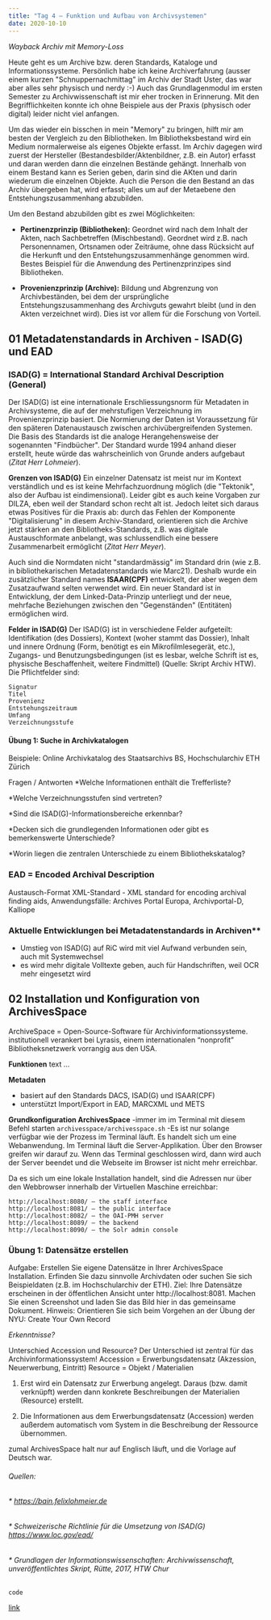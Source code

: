 ```yaml
---
title: "Tag 4 – Funktion und Aufbau von Archivsystemen"
date: 2020-10-10
---
```


*Wayback Archiv mit Memory-Loss*

Heute geht es um Archive bzw. deren Standards, Kataloge und Informationssysteme. Persönlich habe ich keine Archiverfahrung (ausser einem kurzen "Schnuppernachmittag" im Archiv der Stadt Uster, das war aber alles sehr physisch und nerdy :-) Auch das Grundlagenmodul im ersten Semester zu 
Archivwissenschaft ist mir eher trocken in Erinnerung. Mit den Begrifflichkeiten konnte ich ohne Beispiele aus der Praxis (physisch oder digital) leider nicht viel anfangen. 

Um das wieder ein bisschen in mein "Memory" zu bringen, hilft mir am besten der Vergleich zu den Bibliotheken. Im Bibliotheksbestand wird ein Medium normalerweise als eigenes Objekte erfasst. Im Archiv dagegen wird zuerst der Hersteller (Bestandesbilder/Aktenbildner, z.B. ein Autor) erfasst und daran werden dann die einzelnen Bestände gehängt. Innerhalb von einem Bestand kann es Serien geben, darin sind die AKten und darin wiederum die einzelnen Objekte. Auch die Person die den Bestand an das Archiv übergeben hat, wird erfasst; alles um auf der Metaebene den Entstehungszusammenhang abzubilden.

Um den Bestand abzubilden gibt es zwei Möglichkeiten:
* **Pertinenzprinzip (Bibliotheken):** Geordnet wird nach dem Inhalt der Akten, nach Sachbetreffen (Mischbestand). Geordnet wird z.B. nach  Personennamen, Ortsnamen oder Zeiträume, ohne dass Rücksicht auf die Herkunft und den Entstehungszusammenhänge genommen wird. Bestes Beispiel für die Anwendung des Pertinenzprinzipes sind Bibliotheken.

* **Provenienzprinzip (Archive):** Bildung und Abgrenzung von Archivbeständen, bei dem der ursprüngliche Entstehungszusammenhang des Archivguts gewahrt bleibt (und in den Akten verzeichnet wird). Dies ist vor allem für die Forschung von Vorteil.


## 01 Metadatenstandards in Archiven - ISAD(G) und EAD

### ISAD(G) = International Standard Archival Description (General)

Der ISAD(G) ist eine internationale Erschliessungsnorm für Metadaten in Archivsysteme, die auf der mehrstufigen Verzeichnung im Provenienzprinzip basiert.
Die Normierung der Daten ist Voraussetzung für den späteren Datenaustausch  zwischen archivübergreifenden Systemen.
Die Basis des Standards ist die analoge Herangehensweise der sogenannten "Findbücher". Der Standard wurde 1994 anhand dieser erstellt, heute würde das wahrscheinlich von Grunde anders aufgebaut (*Zitat Herr Lohmeier*).

**Grenzen von ISAD(G)**
Ein einzelner Datensatz ist meist nur im Kontext verständlich und es ist keine Mehrfachzuordnung möglich (die "Tektonik", also der Aufbau ist eindimensional). Leider gibt es auch keine Vorgaben zur DILZA, eben weil der Standard schon recht alt ist. Jedoch leitet sich daraus etwas Positives für die Praxis ab: durch das Fehlen der Komponente "Digitalisierung" in diesem Archiv-Standard, orientieren sich die Archive jetzt stärken an den Bibliotheks-Standards, z.B. was digitale Austauschformate anbelangt, was schlussendlich eine bessere Zusammenarbeit ermöglicht (*Zitat Herr Meyer*). 

Auch sind die Normdaten nicht "standardmässig" im Standard drin (wie z.B. in bibliothekarischen Metadatenstandards wie Marc21). Deshalb wurde ein zusätzlicher  Standard names **ISAAR(CPF)** entwickelt, der aber wegen dem Zusatzaufwand selten verwendet wird. Ein neuer Standard ist in Entwicklung, der dem Linked-Data-Prinzip unterliegt und der neue, mehrfache Beziehungen zwischen den "Gegenständen" (Entitäten) ermöglichen wird.

**Felder in ISAD(G)**
Der ISAD(G) ist in verschiedene Felder aufgeteilt: Identifikation (des Dossiers), Kontext (woher stammt das Dossier), Inhalt und innere Ordnung (Form, benötigt es ein Mikrofilmlesegerät, etc.), Zugangs- und Benutzungsbedingungen (ist es lesbar, welche Schrift ist es, physische Beschaffenheit, weitere Findmittel) (Quelle: Skript Archiv HTW). Die Pflichtfelder sind:

    Signatur
    Titel
    Provenienz
    Entstehungszeitraum
    Umfang
    Verzeichnungsstufe


#### Übung 1: Suche in Archivkatalogen 
Beispiele: Online Archivkatalog des Staatsarchivs BS, Hochschularchiv ETH Zürich

Fragen / Antworten
*Welche Informationen enthält die Trefferliste?
>>
*Welche Verzeichnungsstufen sind vertreten?
>> 
*Sind die ISAD(G)-Informationsbereiche erkennbar?
>> 
*Decken sich die grundlegenden Informationen oder gibt es bemerkenswerte Unterschiede?
>> 
*Worin liegen die zentralen Unterschiede zu einem Bibliothekskatalog?
>>>


### EAD = Encoded Archival Description
Austausch-Format
XML-Standard - XML standard for encoding archival finding aids,
Anwendungsfälle: Archives Portal Europa, Archivportal-D, Kalliope

### Aktuelle Entwicklungen bei Metadatenstandards in Archiven**
* Umstieg von ISAD(G) auf RiC wird mit viel Aufwand verbunden sein, auch mit Systemwechsel
* es wird mehr digitale Volltexte geben, auch für Handschriften, weil OCR mehr eingesetzt wird




## 02 Installation und Konfiguration von ArchivesSpace
ArchiveSpace = Open-Source-Software für Archivinformationssysteme.
institutionell verankert bei Lyrasis, einem internationalen “nonprofit” Bibliotheksnetzwerk vorrangig aus den USA.

**Funktionen**
text ...

**Metadaten**
* basiert auf den Standards DACS, ISAD(G) und ISAAR(CPF)
* unterstützt Import/Export in EAD, MARCXML und METS

**Grundkonfiguration ArchivesSpace**
-immer im im Terminal mit diesem Befehl starten `archivesspace/archivesspace.sh`
-Es ist nur solange verfügbar wie der Prozess im Terminal läuft. Es handelt sich um eine Webanwendung. Im Terminal läuft die Server-Applikation. Über den Browser greifen wir darauf zu. Wenn das Terminal geschlossen wird, dann wird auch der Server beendet und die Webseite im Browser ist nicht mehr erreichbar.

Da es sich um eine lokale Installation handelt, sind die Adressen nur über den Webbrowser innerhalb der Virtuellen Maschine erreichbar:

    http://localhost:8080/ – the staff interface
    http://localhost:8081/ – the public interface
    http://localhost:8082/ – the OAI-PMH server
    http://localhost:8089/ – the backend
    http://localhost:8090/ – the Solr admin console



### Übung 1: Datensätze erstellen
Aufgabe:
Erstellen Sie eigene Datensätze in Ihrer ArchivesSpace Installation. Erfinden Sie dazu sinnvolle Archivdaten oder suchen Sie sich Beispieldaten (z.B. im Hochschularchiv der ETH).
Ziel: 
Ihre Datensätze erscheinen in der öffentlichen Ansicht unter http://localhost:8081. Machen Sie einen Screenshot und laden Sie das Bild hier in das gemeinsame Dokument.
Hinweis: Orientieren Sie sich beim Vorgehen an der Übung der NYU: Create Your Own Record


*Erkenntnisse?*

Unterschied Accession und Resource?
Der Unterschied ist zentral für das Archivinformationssystem!
Accession = Erwerbungsdatensatz (Akzession, Neuerwerbung, Eintritt)
Resource = Objekt / Materialien

1. Erst wird ein Datensatz zur Erwerbung angelegt. Daraus (bzw. damit verknüpft) werden dann konkrete Beschreibungen der Materialien (Resource) erstellt.

2. Die Informationen aus dem Erwerbungsdatensatz (Accession) werden außerdem automatisch vom System in die Beschreibung der Ressource übernommen.


zumal ArchivesSpace halt nur auf Englisch läuft, und die Vorlage auf Deutsch war. 






###### Quellen:
###### * https://bain.felixlohmeier.de
###### * Schweizerische Richtlinie für die Umsetzung von ISAD(G) https://www.loc.gov/ead/
###### * Grundlagen der Informationswissenschaften: Archivwissenschaft, unveröffentlichtes Skript, Rütte, 2017, HTW Chur



`code `

[link](URL)
